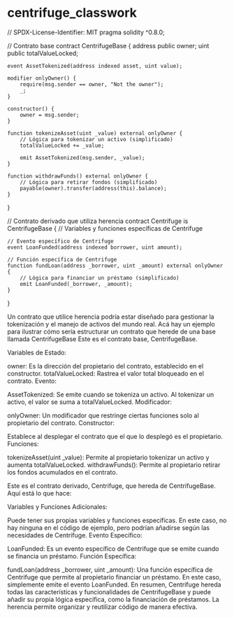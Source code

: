# centrifuge_classwork
// SPDX-License-Identifier: MIT
pragma solidity ^0.8.0;

// Contrato base
contract CentrifugeBase {
    address public owner;
    uint public totalValueLocked;

    event AssetTokenized(address indexed asset, uint value);

    modifier onlyOwner() {
        require(msg.sender == owner, "Not the owner");
        _;
    }

    constructor() {
        owner = msg.sender;
    }

    function tokenizeAsset(uint _value) external onlyOwner {
        // Lógica para tokenizar un activo (simplificado)
        totalValueLocked += _value;

        emit AssetTokenized(msg.sender, _value);
    }

    function withdrawFunds() external onlyOwner {
        // Lógica para retirar fondos (simplificado)
        payable(owner).transfer(address(this).balance);
    }
}

// Contrato derivado que utiliza herencia
contract Centrifuge is CentrifugeBase {
    // Variables y funciones específicas de Centrifuge

    // Evento específico de Centrifuge
    event LoanFunded(address indexed borrower, uint amount);

    // Función específica de Centrifuge
    function fundLoan(address _borrower, uint _amount) external onlyOwner {
        // Lógica para financiar un préstamo (simplificado)
        emit LoanFunded(_borrower, _amount);
    }
}

Un contrato que utilice herencia podría estar diseñado para gestionar la tokenización y el manejo de activos del mundo real. Acá hay un ejemplo  para ilustrar cómo sería estructurar un contrato que herede de una base llamada CentrifugeBase
Este es el contrato base, CentrifugeBase. 

Variables de Estado:

owner: Es la dirección del propietario del contrato, establecido en el constructor.
totalValueLocked: Rastrea el valor total bloqueado en el contrato.
Evento:

AssetTokenized: Se emite cuando se tokeniza un activo. Al tokenizar un activo, el valor se suma a totalValueLocked.
Modificador:

onlyOwner: Un modificador que restringe ciertas funciones solo al propietario del contrato.
Constructor:

Establece al desplegar el contrato que el que lo desplegó es el propietario.
Funciones:

tokenizeAsset(uint _value): Permite al propietario tokenizar un activo y aumenta totalValueLocked.
withdrawFunds(): Permite al propietario retirar los fondos acumulados en el contrato.

Este es el contrato derivado, Centrifuge, que hereda de CentrifugeBase. 
Aquí está lo que hace:

Variables y Funciones Adicionales:

Puede tener sus propias variables y funciones específicas. En este caso, no hay ninguna en el código de ejemplo, pero podrían añadirse según las necesidades de Centrifuge.
Evento Específico:

LoanFunded: Es un evento específico de Centrifuge que se emite cuando se financia un préstamo.
Función Específica:

fundLoan(address _borrower, uint _amount): Una función específica de Centrifuge que permite al propietario financiar un préstamo. En este caso, simplemente emite el evento LoanFunded.
En resumen, Centrifuge hereda todas las características y funcionalidades de CentrifugeBase y puede añadir su propia lógica específica, como la financiación de préstamos. La herencia permite organizar y reutilizar código de manera efectiva.










